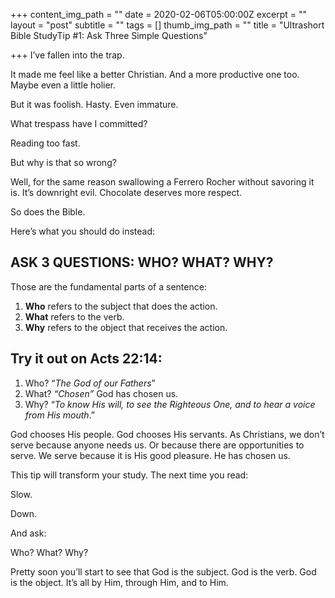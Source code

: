 +++
content_img_path = ""
date = 2020-02-06T05:00:00Z
excerpt = ""
layout = "post"
subtitle = ""
tags = []
thumb_img_path = ""
title = "Ultrashort Bible StudyTip #1: Ask Three Simple Questions"

+++
I’ve fallen into the trap.

It made me feel like a better Christian. And a more productive one too. Maybe even a little holier.

But it was foolish. Hasty. Even immature.

What trespass have I committed?

Reading too fast.

But why is that so wrong?

Well, for the same reason swallowing a Ferrero Rocher without savoring it is. It’s downright evil. Chocolate deserves more respect.

So does the Bible.

Here’s what you should do instead:

## ASK 3 QUESTIONS: WHO? WHAT? WHY?

Those are the fundamental parts of a sentence:

1. **Who** refers to the subject that does the action.
2. **What** refers to the verb.
3. **Why** refers to the object that receives the action.

## Try it out on Acts 22:14:

1. Who? “_The God of our Fathers_”
2. What? _“Chosen”_ God has chosen us.
3. Why? “_To know His will, to see the Righteous One, and to hear a voice from His mouth_.”

God chooses His people. God chooses His servants. As Christians, we don’t serve because anyone needs us. Or because there are opportunities to serve. We serve because it is His good pleasure. He has chosen us.

This tip will transform your study. The next time you read:

Slow.

Down.

And ask:

Who? What? Why?

Pretty soon you’ll start to see that God is the subject. God is the verb. God is the object. It’s all by Him, through Him, and to Him.